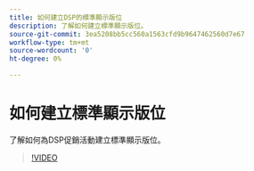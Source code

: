 ```yaml
---
title: 如何建立DSP的標準顯示版位
description: 了解如何建立標準顯示版位。
source-git-commit: 3ea5208bb5cc560a1563cfd9b9647462560d7e67
workflow-type: tm+mt
source-wordcount: '0'
ht-degree: 0%

---
```


# 如何建立標準顯示版位

了解如何為DSP促銷活動建立標準顯示版位。

>[!VIDEO](https://video.tv.adobe.com/v/340454)
